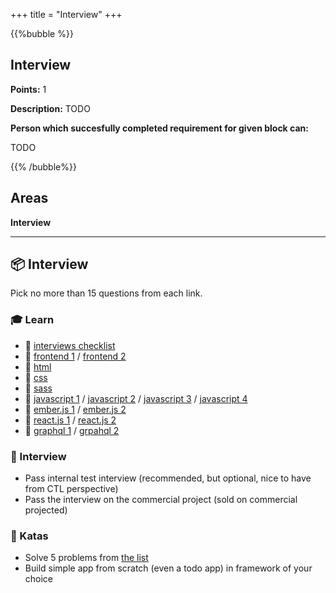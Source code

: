 +++
title = "Interview"
+++

{{%bubble %}}

## Interview

**Points:** 1

**Description:** TODO

**Person which succesfully completed requirement for given block can:** 

TODO

{{% /bubble%}}

## Areas

**Interview**

---

## 📦 Interview

Pick no more than 15 questions from each link.

### 🎓 Learn

- 📗 [interviews checklist](https://github.com/yangshun/tech-interview-handbook/blob/master/preparing/cheatsheet.md)
- 📗 [frontend 1](https://github.com/h5bp/Front-end-Developer-Interview-Questions) /  [frontend 2](https://30secondsofinterviews.org/)
- 📗 [html](https://www.toptal.com/html5/interview-questions)
- 📗 [css](https://github.com/yangshun/front-end-interview-handbook/blob/master/questions/css-questions.md)
- 📗 [sass](https://career.guru99.com/top-17-sass-interview-questions/)
- 📗 [javascript 1](https://blog.webf.zone/front-end-javascript-interviews-in-2018-19-e17b0b10514) /  [javascript 2](https://www.toptal.com/javascript/interview-questions) /  [javascript 3](https://www.guru99.com/javascript-interview-questions-answers.html) / [javascript 4](https://dev.to/arnavaggarwal/10-javascript-concepts-you-need-to-know-for-interviews)
- 📗 [ember.js 1](https://github.com/Selleo/DevPath/tree/master/frontend_developer/03_frameworks/21_technology_emberjs_for_the_interview.md) / [ember.js 2](https://www.toptal.com/emberjs/interview-questions)
- 📗 [react.js 1](https://www.toptal.com/react/interview-questions) / [react.js 2](https://tylermcginnis.com/react-interview-questions/)
- 📗 [graphql 1](https://www.fullstack.cafe/blog/5-graphql-interview-questions-you-should-know) / [grpahql 2](https://www.howtographql.com/advanced/5-common-questions/)

### 🎤 Interview

- Pass internal test interview (recommended, but optional, nice to have from CTL perspective)
- Pass the interview on the commercial project (sold on commercial projected)

### 📝 Katas

- Solve 5 problems from [the list](https://github.com/mre/the-coding-interview/tree/master/problems)
- Build simple app from scratch (even a todo app) in framework of your choice